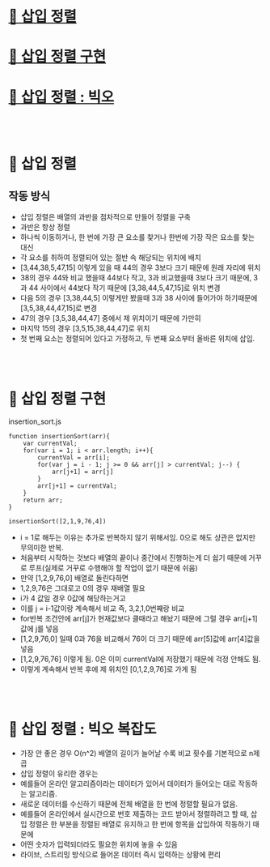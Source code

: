 # <a href="#1">🐣 삽입 정렬</a> <br/>
# <a href="#2">🐣 삽입 정렬 구현</a> <br/>
# <a href="#3">🐣 삽입 정렬 : 빅오</a> <br/>

<br/>
<br/>

# 🐣   삽입 정렬<span id="1">
## 작동 방식
- 삽입 정렬은 배열의 과반을 점차적으로 만들어 정렬을 구축
- 과반은 항상 정렬
- 하나씩 이동하거나, 한 번에 가장 큰 요소를 찾거나 한번에 가장 작은 요소를 찾는 대신
- 각 요소를 취하여 정렬되어 있는 절반 속 해당되는 위치에 배치
- [3,44,38,5,47,15] 이렇게 있을 때 44의 경우 3보다 크기 때문에 원래 자리에 위치
- 38의 경우 44와 비교 했을때 44보다 작고, 3과 비교했을때 3보다 크기 때문에, 3과 44 사이에서 44보다 작기 때문에 [3,38,44,5,47,15]로 위치 변경
- 다음 5의 경우 [3,38,44,5] 이렇게만 봤을때 3과 38 사이에 들어가야 하기때문에 [3,5,38,44,47,15]로 변경
- 47의 경우 [3,5,38,44,47] 중에서 제 위치이기 때문에 가만히
- 마지막 15의 경우  [3,5,15,38,44,47]로 위치
- 첫 번째 요소는 정렬되어 있다고 가정하고, 두 번째 요소부터 올바른 위치에 삽입.

<br/>
<br/>

# 🐣   삽입 정렬 구현<span id="2">

insertion_sort.js
```
function insertionSort(arr){
	var currentVal;
    for(var i = 1; i < arr.length; i++){
        currentVal = arr[i];
        for(var j = i - 1; j >= 0 && arr[j] > currentVal; j--) {
            arr[j+1] = arr[j]
        }
        arr[j+1] = currentVal;
    }
    return arr;
}

insertionSort([2,1,9,76,4])
```
- i = 1로 해두는 이유는 추가로 반복하지 않기 위해서임. 0으로 해도 상관은 없지만 무의미한 반복.
- 처음부터 시작하는 것보다 배열의 끝이나 중간에서 진행하는게 더 쉽기 때문에 거꾸로 루프(실제로 거꾸로 수행해야 할 작업이 없기 때문에 쉬움)
- 만약 [1,2,9,76,0] 배열로 돌린다하면
- 1,2,9,76은 그대로고 0의 경우 재배열 필요
- i가 4 값일 경우 0값에 해당하는거고
- 이를 j = i-1값이랑 계속해서 비교 즉, 3,2,1,0번째랑 비교
- for반복 조건안에 arr[j]가 현재값보다 클때라고 해놨기 때문에 그럴 경우 arr[j+1]값에 j를 넣음
- [1,2,9,76,0] 일때 0과 76을 비교해서 76이 더 크기 때문에 arr[5]값에 arr[4]값을 넣음
- [1,2,9,76,76] 이렇게 됨. 0은 이미 currentVal에 저장했기 때문에 걱정 안해도 됨.
- 이렇게 계속해서 반복 후에 제 위치인 [0,1,2,9,76]로 가게 됨

<br/>
<br/>

# 🐣   삽입 정렬 : 빅오 복잡도<span id="3">

- 가장 안 좋은 경우 O(n^2) 배열의 길이가 늘어날 수록 비교 횟수를 기본적으로 n제곱
- 삽입 정렬이 유리한 경우는 
- 예를들어 온라인 알고리즘이라는 데이터가 있어서 데이터가 들어오는 대로 작동하는 알고리즘. 
- 새로운 데이터를 수신하기 때문에 전체 배열을 한 번에 정렬할 필요가 없음.
- 예를들어 온라인에서 실시간으로 번호 제출하는 코드 받아서 정렬하려고 할 때, 삽입 정렬은 한 부분을 정렬된 배열로 유지하고 한 번에 항목을 삽입하여 작동하기 때문에 
- 어떤 숫자가 입력되더라도 필요한 위치에 놓을 수 있음
- 라이브, 스트리밍 방식으로 들어온 데이터 즉시 입력하는 상황에 편리
